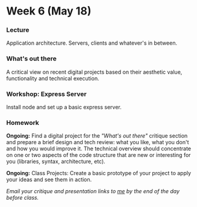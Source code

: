 # Week 6 (May 18)

### Lecture

Application architecture. Servers, clients and whatever's in between.

### What's out there

A critical view on recent digital projects based on their aesthetic value, functionality and technical execution.

### Workshop: Express Server

Install node and set up a basic express server.

### Homework

**Ongoing:** Find a digital project for the *"What's out there"* critique section and prepare a brief design and tech review: what you like, what you don't and how you would improve it. The technical overview should concentrate on one or two aspects of the code structure that are new or interesting for you (libraries, syntax, architecture, etc).  

**Ongoing:** Class Projects: Create a basic prototype of your project to apply your ideas and see them in action.

*Email your critique and presentation links to [me](mailto:rodrigo@lobula.com) by the end of the day before class.*
